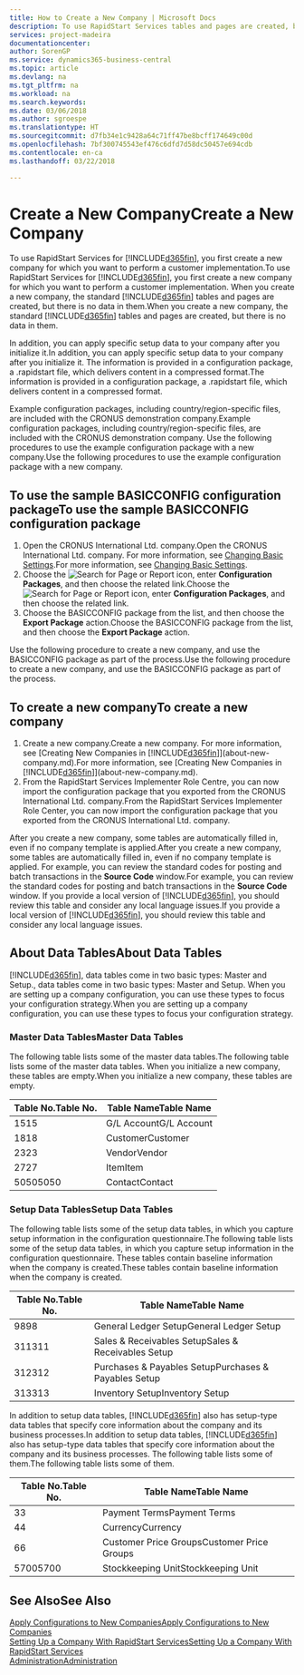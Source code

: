 ```yaml
---
title: How to Create a New Company | Microsoft Docs
description: To use RapidStart Services tables and pages are created, but there is no data in them.
services: project-madeira
documentationcenter: 
author: SorenGP
ms.service: dynamics365-business-central
ms.topic: article
ms.devlang: na
ms.tgt_pltfrm: na
ms.workload: na
ms.search.keywords: 
ms.date: 03/06/2018
ms.author: sgroespe
ms.translationtype: HT
ms.sourcegitcommit: d7fb34e1c9428a64c71ff47be8bcff174649c00d
ms.openlocfilehash: 7bf300745543ef476c6dfd7d58dc50457e694cdb
ms.contentlocale: en-ca
ms.lasthandoff: 03/22/2018

---
```

# <a name="create-a-new-company"></a><span data-ttu-id="70e2e-103">Create a New Company</span><span class="sxs-lookup"><span data-stu-id="70e2e-103">Create a New Company</span></span>
<span data-ttu-id="70e2e-104">To use RapidStart Services for [!INCLUDE[d365fin](includes/d365fin_md.md)], you first create a new company for which you want to perform a customer implementation.</span><span class="sxs-lookup"><span data-stu-id="70e2e-104">To use RapidStart Services for [!INCLUDE[d365fin](includes/d365fin_md.md)], you first create a new company for which you want to perform a customer implementation.</span></span> <span data-ttu-id="70e2e-105">When you create a new company, the standard [!INCLUDE[d365fin](includes/d365fin_md.md)] tables and pages are created, but there is no data in them.</span><span class="sxs-lookup"><span data-stu-id="70e2e-105">When you create a new company, the standard [!INCLUDE[d365fin](includes/d365fin_md.md)] tables and pages are created, but there is no data in them.</span></span>

<span data-ttu-id="70e2e-106">In addition, you can apply specific setup data to your company after you initialize it.</span><span class="sxs-lookup"><span data-stu-id="70e2e-106">In addition, you can apply specific setup data to your company after you initialize it.</span></span> <span data-ttu-id="70e2e-107">The information is provided in a configuration package, a .rapidstart file, which delivers content in a compressed format.</span><span class="sxs-lookup"><span data-stu-id="70e2e-107">The information is provided in a configuration package, a .rapidstart file, which delivers content in a compressed format.</span></span>  

<span data-ttu-id="70e2e-108">Example configuration packages, including country/region-specific files, are included with the CRONUS demonstration company.</span><span class="sxs-lookup"><span data-stu-id="70e2e-108">Example configuration packages, including country/region-specific files, are included with the CRONUS demonstration company.</span></span> <span data-ttu-id="70e2e-109">Use the following procedures to use the example configuration package with a new company.</span><span class="sxs-lookup"><span data-stu-id="70e2e-109">Use the following procedures to use the example configuration package with a new company.</span></span>  

## <a name="to-use-the-sample-basicconfig-configuration-package"></a><span data-ttu-id="70e2e-110">To use the sample BASICCONFIG configuration package</span><span class="sxs-lookup"><span data-stu-id="70e2e-110">To use the sample BASICCONFIG configuration package</span></span>  
1. <span data-ttu-id="70e2e-111">Open the CRONUS International Ltd. company.</span><span class="sxs-lookup"><span data-stu-id="70e2e-111">Open the CRONUS International Ltd. company.</span></span> <span data-ttu-id="70e2e-112">For more information, see [Changing Basic Settings](ui-change-basic-settings.md).</span><span class="sxs-lookup"><span data-stu-id="70e2e-112">For more information, see [Changing Basic Settings](ui-change-basic-settings.md).</span></span>
2. <span data-ttu-id="70e2e-113">Choose the ![Search for Page or Report](media/ui-search/search_small.png "Search for Page or Report icon") icon, enter **Configuration Packages**, and then choose the related link.</span><span class="sxs-lookup"><span data-stu-id="70e2e-113">Choose the ![Search for Page or Report](media/ui-search/search_small.png "Search for Page or Report icon") icon, enter **Configuration Packages**, and then choose the related link.</span></span>  
3. <span data-ttu-id="70e2e-114">Choose the BASICCONFIG package from the list, and then choose the **Export Package** action.</span><span class="sxs-lookup"><span data-stu-id="70e2e-114">Choose the BASICCONFIG package from the list, and then choose the **Export Package** action.</span></span>  

<span data-ttu-id="70e2e-115">Use the following procedure to create a new company, and use the BASICCONFIG package as part of the process.</span><span class="sxs-lookup"><span data-stu-id="70e2e-115">Use the following procedure to create a new company, and use the BASICCONFIG package as part of the process.</span></span>  

## <a name="to-create-a-new-company"></a><span data-ttu-id="70e2e-116">To create a new company</span><span class="sxs-lookup"><span data-stu-id="70e2e-116">To create a new company</span></span>  
1. <span data-ttu-id="70e2e-117">Create a new company.</span><span class="sxs-lookup"><span data-stu-id="70e2e-117">Create a new company.</span></span> <span data-ttu-id="70e2e-118">For more information, see [Creating New Companies in [!INCLUDE[d365fin](includes/d365fin_md.md)]](about-new-company.md).</span><span class="sxs-lookup"><span data-stu-id="70e2e-118">For more information, see [Creating New Companies in [!INCLUDE[d365fin](includes/d365fin_md.md)]](about-new-company.md).</span></span>
2. <span data-ttu-id="70e2e-119">From the RapidStart Services Implementer Role Centre, you can now import the configuration package that you exported from the CRONUS International Ltd. company.</span><span class="sxs-lookup"><span data-stu-id="70e2e-119">From the RapidStart Services Implementer Role Center, you can now import the configuration package that you exported from the CRONUS International Ltd. company.</span></span>

<span data-ttu-id="70e2e-120">After you create a new company, some tables are automatically filled in, even if no company template is applied.</span><span class="sxs-lookup"><span data-stu-id="70e2e-120">After you create a new company, some tables are automatically filled in, even if no company template is applied.</span></span> <span data-ttu-id="70e2e-121">For example, you can review the standard codes for posting and batch transactions in the **Source Code** window.</span><span class="sxs-lookup"><span data-stu-id="70e2e-121">For example, you can review the standard codes for posting and batch transactions in the **Source Code** window.</span></span> <span data-ttu-id="70e2e-122">If you provide a local version of [!INCLUDE[d365fin](includes/d365fin_md.md)], you should review this table and consider any local language issues.</span><span class="sxs-lookup"><span data-stu-id="70e2e-122">If you provide a local version of [!INCLUDE[d365fin](includes/d365fin_md.md)], you should review this table and consider any local language issues.</span></span>

## <a name="about-data-tables"></a><span data-ttu-id="70e2e-123">About Data Tables</span><span class="sxs-lookup"><span data-stu-id="70e2e-123">About Data Tables</span></span>
[!INCLUDE[d365fin](includes/d365fin_md.md)]<span data-ttu-id="70e2e-124">, data tables come in two basic types: Master and Setup.</span><span class="sxs-lookup"><span data-stu-id="70e2e-124">, data tables come in two basic types: Master and Setup.</span></span> <span data-ttu-id="70e2e-125">When you are setting up a company configuration, you can use these types to focus your configuration strategy.</span><span class="sxs-lookup"><span data-stu-id="70e2e-125">When you are setting up a company configuration, you can use these types to focus your configuration strategy.</span></span>  

### <a name="master-data-tables"></a><span data-ttu-id="70e2e-126">Master Data Tables</span><span class="sxs-lookup"><span data-stu-id="70e2e-126">Master Data Tables</span></span>  
<span data-ttu-id="70e2e-127">The following table lists some of the master data tables.</span><span class="sxs-lookup"><span data-stu-id="70e2e-127">The following table lists some of the master data tables.</span></span> <span data-ttu-id="70e2e-128">When you initialize a new company, these tables are empty.</span><span class="sxs-lookup"><span data-stu-id="70e2e-128">When you initialize a new company, these tables are empty.</span></span>  

|<span data-ttu-id="70e2e-129">Table No.</span><span class="sxs-lookup"><span data-stu-id="70e2e-129">Table No.</span></span>|<span data-ttu-id="70e2e-130">Table Name</span><span class="sxs-lookup"><span data-stu-id="70e2e-130">Table Name</span></span>|  
|-------------------|--------------------|  
|<span data-ttu-id="70e2e-131">15</span><span class="sxs-lookup"><span data-stu-id="70e2e-131">15</span></span>|<span data-ttu-id="70e2e-132">G/L Account</span><span class="sxs-lookup"><span data-stu-id="70e2e-132">G/L Account</span></span>|  
|<span data-ttu-id="70e2e-133">18</span><span class="sxs-lookup"><span data-stu-id="70e2e-133">18</span></span>|<span data-ttu-id="70e2e-134">Customer</span><span class="sxs-lookup"><span data-stu-id="70e2e-134">Customer</span></span>|  
|<span data-ttu-id="70e2e-135">23</span><span class="sxs-lookup"><span data-stu-id="70e2e-135">23</span></span>|<span data-ttu-id="70e2e-136">Vendor</span><span class="sxs-lookup"><span data-stu-id="70e2e-136">Vendor</span></span>|  
|<span data-ttu-id="70e2e-137">27</span><span class="sxs-lookup"><span data-stu-id="70e2e-137">27</span></span>|<span data-ttu-id="70e2e-138">Item</span><span class="sxs-lookup"><span data-stu-id="70e2e-138">Item</span></span>|  
|<span data-ttu-id="70e2e-139">5050</span><span class="sxs-lookup"><span data-stu-id="70e2e-139">5050</span></span>|<span data-ttu-id="70e2e-140">Contact</span><span class="sxs-lookup"><span data-stu-id="70e2e-140">Contact</span></span>|  

### <a name="setup-data-tables"></a><span data-ttu-id="70e2e-141">Setup Data Tables</span><span class="sxs-lookup"><span data-stu-id="70e2e-141">Setup Data Tables</span></span>  
<span data-ttu-id="70e2e-142">The following table lists some of the setup data tables, in which you capture setup information in the configuration questionnaire.</span><span class="sxs-lookup"><span data-stu-id="70e2e-142">The following table lists some of the setup data tables, in which you capture setup information in the configuration questionnaire.</span></span> <span data-ttu-id="70e2e-143">These tables contain baseline information when the company is created.</span><span class="sxs-lookup"><span data-stu-id="70e2e-143">These tables contain baseline information when the company is created.</span></span>  

|<span data-ttu-id="70e2e-144">Table No.</span><span class="sxs-lookup"><span data-stu-id="70e2e-144">Table No.</span></span>|<span data-ttu-id="70e2e-145">Table Name</span><span class="sxs-lookup"><span data-stu-id="70e2e-145">Table Name</span></span>|  
|-------------------|--------------------|  
|<span data-ttu-id="70e2e-146">98</span><span class="sxs-lookup"><span data-stu-id="70e2e-146">98</span></span>|<span data-ttu-id="70e2e-147">General Ledger Setup</span><span class="sxs-lookup"><span data-stu-id="70e2e-147">General Ledger Setup</span></span>|  
|<span data-ttu-id="70e2e-148">311</span><span class="sxs-lookup"><span data-stu-id="70e2e-148">311</span></span>|<span data-ttu-id="70e2e-149">Sales & Receivables Setup</span><span class="sxs-lookup"><span data-stu-id="70e2e-149">Sales & Receivables Setup</span></span>|  
|<span data-ttu-id="70e2e-150">312</span><span class="sxs-lookup"><span data-stu-id="70e2e-150">312</span></span>|<span data-ttu-id="70e2e-151">Purchases & Payables Setup</span><span class="sxs-lookup"><span data-stu-id="70e2e-151">Purchases & Payables Setup</span></span>|  
|<span data-ttu-id="70e2e-152">313</span><span class="sxs-lookup"><span data-stu-id="70e2e-152">313</span></span>|<span data-ttu-id="70e2e-153">Inventory Setup</span><span class="sxs-lookup"><span data-stu-id="70e2e-153">Inventory Setup</span></span>|  

<span data-ttu-id="70e2e-154">In addition to setup data tables, [!INCLUDE[d365fin](includes/d365fin_md.md)] also has setup-type data tables that specify core information about the company and its business processes.</span><span class="sxs-lookup"><span data-stu-id="70e2e-154">In addition to setup data tables, [!INCLUDE[d365fin](includes/d365fin_md.md)] also has setup-type data tables that specify core information about the company and its business processes.</span></span> <span data-ttu-id="70e2e-155">The following table lists some of them.</span><span class="sxs-lookup"><span data-stu-id="70e2e-155">The following table lists some of them.</span></span>  

|<span data-ttu-id="70e2e-156">Table No.</span><span class="sxs-lookup"><span data-stu-id="70e2e-156">Table No.</span></span>|<span data-ttu-id="70e2e-157">Table Name</span><span class="sxs-lookup"><span data-stu-id="70e2e-157">Table Name</span></span>|  
|-------------------|--------------------|  
|<span data-ttu-id="70e2e-158">3</span><span class="sxs-lookup"><span data-stu-id="70e2e-158">3</span></span>|<span data-ttu-id="70e2e-159">Payment Terms</span><span class="sxs-lookup"><span data-stu-id="70e2e-159">Payment Terms</span></span>|  
|<span data-ttu-id="70e2e-160">4</span><span class="sxs-lookup"><span data-stu-id="70e2e-160">4</span></span>|<span data-ttu-id="70e2e-161">Currency</span><span class="sxs-lookup"><span data-stu-id="70e2e-161">Currency</span></span>|  
|<span data-ttu-id="70e2e-162">6</span><span class="sxs-lookup"><span data-stu-id="70e2e-162">6</span></span>|<span data-ttu-id="70e2e-163">Customer Price Groups</span><span class="sxs-lookup"><span data-stu-id="70e2e-163">Customer Price Groups</span></span>|  
|<span data-ttu-id="70e2e-164">5700</span><span class="sxs-lookup"><span data-stu-id="70e2e-164">5700</span></span>|<span data-ttu-id="70e2e-165">Stockkeeping Unit</span><span class="sxs-lookup"><span data-stu-id="70e2e-165">Stockkeeping Unit</span></span>|

  

## <a name="see-also"></a><span data-ttu-id="70e2e-166">See Also</span><span class="sxs-lookup"><span data-stu-id="70e2e-166">See Also</span></span>  
[<span data-ttu-id="70e2e-167">Apply Configurations to New Companies</span><span class="sxs-lookup"><span data-stu-id="70e2e-167">Apply Configurations to New Companies</span></span>](admin-apply-configuration-to-new-companies.md)  
[<span data-ttu-id="70e2e-168">Setting Up a Company With RapidStart Services</span><span class="sxs-lookup"><span data-stu-id="70e2e-168">Setting Up a Company With RapidStart Services</span></span>](admin-set-up-a-company-with-rapidstart.md)  
[<span data-ttu-id="70e2e-169">Administration</span><span class="sxs-lookup"><span data-stu-id="70e2e-169">Administration</span></span>](admin-setup-and-administration.md)

